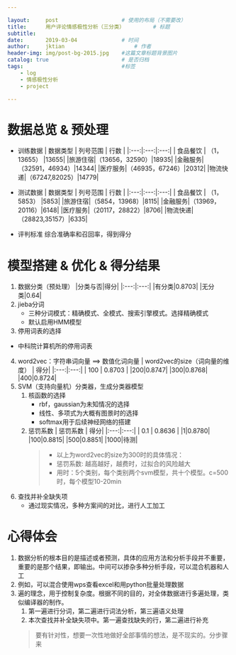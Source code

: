```yaml
---

layout:     post   				    # 使用的布局（不需要改）
title:      用户评论情感极性分析（三分类）			# 标题 
subtitle:  	 
date:       2019-03-04				# 时间
author:     jktian 						# 作者
header-img: img/post-bg-2015.jpg 	#这篇文章标题背景图片
catalog: true 						# 是否归档
tags:								#标签
    - log
    - 情感极性分析
    - project

---
```

# 数据总览 & 预处理
- 训练数据
    | 数据类型 | 列号范围 | 行数 |
    |:---:|:---:|:---:|
    | 食品餐饮 | （1，13655） |13655|
    |旅游住宿|（13656，32590）|18935|
    |金融服务|（32591，46934）|14344|
    |医疗服务|（46935，67246）|20312|
    |物流快递|（67247,82025）|14779|

- 测试数据
    | 数据类型 | 列号范围 | 行数 |
    |:---:|:---:|:---:|
    | 食品餐饮 | （1，5853） |5853|
    |旅游住宿|（5854，13968）|8115|
    |金融服务|（13969，20116）|6148|
    |医疗服务|（20117，28822）|8706|
    |物流快递|（28823,35157）|6335|

- 评判标准
	综合准确率和召回率，得到得分
# 模型搭建 & 优化 & 得分结果
1. 数据分类（预处理）
    |分类与否|得分|
    |:---:|:---:|
    |有分类|0.8703|
    |无分类|0.64|
2. jieba分词
    - 三种分词模式：精确模式、全模式、搜索引擎模式。选择精确模式
    - 默认启用HMM模型
3. 停用词表的选择

  - 中科院计算机所的停用词表
4. word2vec：字符串词向量 ==> 数值化词向量
    | word2vec的size（词向量的维度） | 得分|
    |:---:|:---:|
    | 100 | 0.8703 |
    |200|0.8747|
    |300|0.8768|
    |400|0.8724|
5. SVM（支持向量机）分类器，生成分类器模型
	1. 核函数的选择
	    - rbf，gaussian为未知情况的选择
        - 线性、多项式为大概有图景时的选择
        - softmax用于后续神经网络的搭建
    2. 惩罚系数
        | 惩罚系数 | 得分|
        |:---:|:---:|
        | 0.1 | 0.8636 |
        |1|0.8780|
        |100|0.8815|
        |500|0.8851|
        |1000|待测|
        > - 以上为word2vec的size为300时的具体情况：
        > - 惩罚系数: 越高越好，越费时，过拟合的风险越大
        > - 用时：5个类别，每个类别两个svm模型，共十个模型。c=500时，每个模型10-20min
6. 查找并补全缺失项
	- 通过现实情况，多种方案间的对比，进行人工加工

# 心得体会
1. 数据分析的根本目的是描述或者预测，具体的应用方法和分析手段并不重要，重要的是那个结果，即输出。中间可以掺杂多种分析手段，可以混合机器和人工
  1. 例如，可以混合使用wps查看excel和用python批量处理数据
2. 遍的理念，用于控制复杂度。根据不同的目的，对全体数据进行多遍处理，类似编译器的制作。
   1. 第一遍进行分词，第二遍进行词法分析，第三遍语义处理
   2. 本次查找并补全缺失项中。第一遍查找缺失的行，第二遍进行补充
   > 要有针对性，想要一次性地做好全部事情的想法，是不现实的。分步骤来